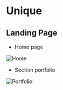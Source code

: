 # Unique
## Landing Page

- Home page

![Home](https://github.com/grantdesign/Unique/blob/main/assets/index.png?raw=true)

- Section portfolio

![Portfolio](https://github.com/grantdesign/Unique/blob/main/assets/portfolio.png?raw=true)